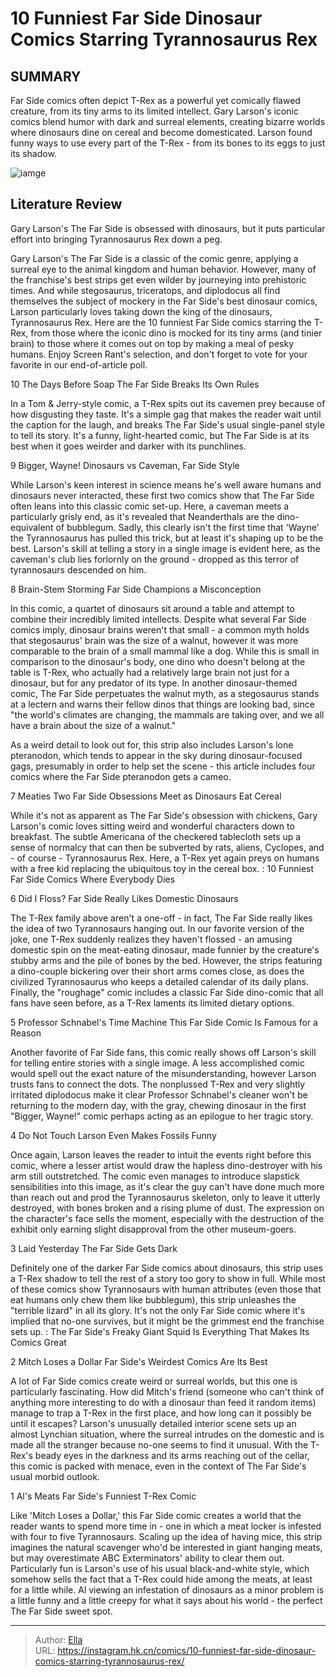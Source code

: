 # 10 Funniest Far Side Dinosaur Comics Starring Tyrannosaurus Rex


## SUMMARY 


 Far Side comics often depict T-Rex as a powerful yet comically flawed creature, from its tiny arms to its limited intellect. 
 Gary Larson&#39;s iconic comics blend humor with dark and surreal elements, creating bizarre worlds where dinosaurs dine on cereal and become domesticated. 
 Larson found funny ways to use every part of the T-Rex - from its bones to its eggs to just its shadow. 

![iamge](https://static1.srcdn.com/wordpress/wp-content/uploads/2023/12/the-far-side-dinosaurs-tyrannosaurus-rex-t-rex-2.jpg)

## Literature Review

Gary Larson&#39;s The Far Side is obsessed with dinosaurs, but it puts particular effort into bringing Tyrannosaurus Rex down a peg.




Gary Larson&#39;s The Far Side is a classic of the comic genre, applying a surreal eye to the animal kingdom and human behavior. However, many of the franchise&#39;s best strips get even wilder by journeying into prehistoric times. And while stegosaurus, triceratops, and diplodocus all find themselves the subject of mockery in the Far Side&#39;s best dinosaur comics, Larson particularly loves taking down the king of the dinosaurs, Tyrannosaurus Rex.
Here are the 10 funniest Far Side comics starring the T-Rex, from those where the iconic dino is mocked for its tiny arms (and tinier brain) to those where it comes out on top by making a meal of pesky humans. Enjoy Screen Rant&#39;s selection, and don&#39;t forget to vote for your favorite in our end-of-article poll.









 








 10  The Days Before Soap 
The Far Side Breaks Its Own Rules

        

In a Tom &amp; Jerry-style comic, a T-Rex spits out its cavemen prey because of how disgusting they taste. It&#39;s a simple gag that makes the reader wait until the caption for the laugh, and breaks The Far Side&#39;s usual single-panel style to tell its story. It&#39;s a funny, light-hearted comic, but The Far Side is at its best when it goes weirder and darker with its punchlines.





 9  Bigger, Wayne! 
Dinosaurs vs Caveman, Far Side Style

        

While Larson&#39;s keen interest in science means he&#39;s well aware humans and dinosaurs never interacted, these first two comics show that The Far Side often leans into this classic comic set-up. Here, a caveman meets a particularly grisly end, as it&#39;s revealed that Neanderthals are the dino-equivalent of bubblegum. Sadly, this clearly isn&#39;t the first time that &#39;Wayne&#39; the Tyrannosaurus has pulled this trick, but at least it&#39;s shaping up to be the best. Larson&#39;s skill at telling a story in a single image is evident here, as the caveman&#39;s club lies forlornly on the ground - dropped as this terror of tyrannosaurs descended on him.





 8  Brain-Stem Storming 
Far Side Champions a Misconception

        

In this comic, a quartet of dinosaurs sit around a table and attempt to combine their incredibly limited intellects. Despite what several Far Side comics imply, dinosaur brains weren&#39;t that small - a common myth holds that stegosaurus&#39; brain was the size of a walnut, however it was more comparable to the brain of a small mammal like a dog. While this is small in comparison to the dinosaur&#39;s body, one dino who doesn&#39;t belong at the table is T-Rex, who actually had a relatively large brain not just for a dinosaur, but for any predator of its type.
In another dinosaur-themed comic, The Far Side perpetuates the walnut myth, as a stegosaurus stands at a lectern and warns their fellow dinos that things are looking bad, since &#34;the world&#39;s climates are changing, the mammals are taking over, and we all have a brain about the size of a walnut.&#34; 

As a weird detail to look out for, this strip also includes Larson&#39;s lone pteranodon, which tends to appear in the sky during dinosaur-focused gags, presumably in order to help set the scene - this article includes four comics where the Far Side pteranodon gets a cameo.





 7  Meaties 
Two Far Side Obsessions Meet as Dinosaurs Eat Cereal


 







While it&#39;s not as apparent as The Far Side&#39;s obsession with chickens, Gary Larson&#39;s comic loves sitting weird and wonderful characters down to breakfast. The subtle Americana of the checkered tablecloth sets up a sense of normalcy that can then be subverted by rats, aliens, Cyclopes, and - of course - Tyrannosaurus Rex. Here, a T-Rex yet again preys on humans with a free kid replacing the ubiquitous toy in the cereal box.
 : 10 Funniest Far Side Comics Where Everybody Dies





 6  Did I Floss? 
Far Side Really Likes Domestic Dinosaurs


 







The T-Rex family above aren&#39;t a one-off - in fact, The Far Side really likes the idea of two Tyrannosaurs hanging out. In our favorite version of the joke, one T-Rex suddenly realizes they haven&#39;t flossed - an amusing domestic spin on the meat-eating dinosaur, made funnier by the creature&#39;s stubby arms and the pile of bones by the bed. However, the strips featuring a dino-couple bickering over their short arms comes close, as does the civilized Tyrannosaurus who keeps a detailed calendar of its daily plans. Finally, the &#34;roughage&#34; comic includes a classic Far Side dino-comic that all fans have seen before, as a T-Rex laments its limited dietary options.





 5  Professor Schnabel&#39;s Time Machine 
This Far Side Comic Is Famous for a Reason

        

Another favorite of Far Side fans, this comic really shows off Larson&#39;s skill for telling entire stories with a single image. A less accomplished comic would spell out the exact nature of the misunderstanding, however Larson trusts fans to connect the dots. The nonplussed T-Rex and very slightly irritated diplodocus make it clear Professor Schnabel&#39;s cleaner won&#39;t be returning to the modern day, with the gray, chewing dinosaur in the first &#34;Bigger, Wayne!&#34; comic perhaps acting as an epilogue to her tragic story.





 4  Do Not Touch 
Larson Even Makes Fossils Funny

        

Once again, Larson leaves the reader to intuit the events right before this comic, where a lesser artist would draw the hapless dino-destroyer with his arm still outstretched. The comic even manages to introduce slapstick sensibilities into this image, as it&#39;s clear the guy can&#39;t have done much more than reach out and prod the Tyrannosaurus skeleton, only to leave it utterly destroyed, with bones broken and a rising plume of dust. The expression on the character&#39;s face sells the moment, especially with the destruction of the exhibit only earning slight disapproval from the other museum-goers.





 3  Laid Yesterday 
The Far Side Gets Dark

        

Definitely one of the darker Far Side comics about dinosaurs, this strip uses a T-Rex shadow to tell the rest of a story too gory to show in full. While most of these comics show Tyrannosaurs with human attributes (even those that eat humans only chew them like bubblegum), this strip unleashes the &#34;terrible lizard&#34; in all its glory. It&#39;s not the only Far Side comic where it&#39;s implied that no-one survives, but it might be the grimmest end the franchise sets up.
 : The Far Side&#39;s Freaky Giant Squid Is Everything That Makes Its Comics Great





 2  Mitch Loses a Dollar 
Far Side&#39;s Weirdest Comics Are Its Best

        

A lot of Far Side comics create weird or surreal worlds, but this one is particularly fascinating. How did Mitch&#39;s friend (someone who can&#39;t think of anything more interesting to do with a dinosaur than feed it random items) manage to trap a T-Rex in the first place, and how long can it possibly be until it escapes?
Larson&#39;s unusually detailed interior scene sets up an almost Lynchian situation, where the surreal intrudes on the domestic and is made all the stranger because no-one seems to find it unusual. With the T-Rex&#39;s beady eyes in the darkness and its arms reaching out of the cellar, this comic is packed with menace, even in the context of The Far Side&#39;s usual morbid outlook.





 1  Al&#39;s Meats 
Far Side&#39;s Funniest T-Rex Comic

        

Like &#39;Mitch Loses a Dollar,&#39; this Far Side comic creates a world that the reader wants to spend more time in - one in which a meat locker is infested with four to five Tyrannosaurs. Scaling up the idea of having mice, this strip imagines the natural scavenger who&#39;d be interested in giant hanging meats, but may overestimate ABC Exterminators&#39; ability to clear them out. Particularly fun is Larson&#39;s use of his usual black-and-white style, which somehow sells the fact that a T-Rex could hide among the meats, at least for a little while. Al viewing an infestation of dinosaurs as a minor problem is a little funny and a little creepy for what it says about his world - the perfect The Far Side sweet spot. 

---

> Author: [Ella](https://instagram.hk.cn/)  
> URL: https://instagram.hk.cn/comics/10-funniest-far-side-dinosaur-comics-starring-tyrannosaurus-rex/  

